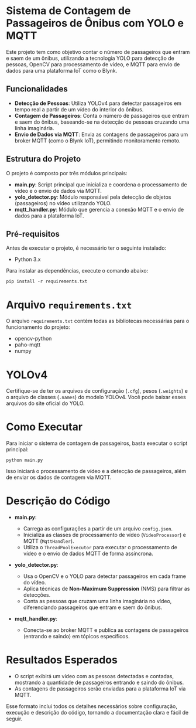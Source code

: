 # Sistema de Contagem de Passageiros de Ônibus com YOLO e MQTT

Este projeto tem como objetivo contar o número de passageiros que entram e saem de um ônibus, utilizando a tecnologia YOLO para detecção de pessoas, OpenCV para processamento de vídeo, e MQTT para envio de dados para uma plataforma IoT como o Blynk.

## Funcionalidades

- **Detecção de Pessoas**: Utiliza YOLOv4 para detectar passageiros em tempo real a partir de um vídeo do interior do ônibus.
- **Contagem de Passageiros**: Conta o número de passageiros que entram e saem do ônibus, baseando-se na detecção de pessoas cruzando uma linha imaginária.
- **Envio de Dados via MQTT**: Envia as contagens de passageiros para um broker MQTT (como o Blynk IoT), permitindo monitoramento remoto.

## Estrutura do Projeto

O projeto é composto por três módulos principais:

- **main.py**: Script principal que inicializa e coordena o processamento de vídeo e o envio de dados via MQTT.
- **yolo_detector.py**: Módulo responsável pela detecção de objetos (passageiros) no vídeo utilizando YOLO.
- **mqtt_handler.py**: Módulo que gerencia a conexão MQTT e o envio de dados para a plataforma IoT.

## Pré-requisitos

Antes de executar o projeto, é necessário ter o seguinte instalado:

- Python 3.x

Para instalar as dependências, execute o comando abaixo:

```pip install -r requirements.txt```

# Arquivo `requirements.txt`

O arquivo `requirements.txt` contém todas as bibliotecas necessárias para o funcionamento do projeto:

- opencv-python
- paho-mqtt
- numpy

# YOLOv4

Certifique-se de ter os arquivos de configuração (`.cfg`), pesos (`.weights`) e o arquivo de classes (`.names`) do modelo YOLOv4. Você pode baixar esses arquivos do site oficial do YOLO.

# Como Executar

Para iniciar o sistema de contagem de passageiros, basta executar o script principal:

```python main.py```

Isso iniciará o processamento de vídeo e a detecção de passageiros, além de enviar os dados de contagem via MQTT.

# Descrição do Código

- **main.py**:
  - Carrega as configurações a partir de um arquivo `config.json`.
  - Inicializa as classes de processamento de vídeo (`VideoProcessor`) e MQTT (`MqttHandler`).
  - Utiliza o `ThreadPoolExecutor` para executar o processamento de vídeo e o envio de dados MQTT de forma assíncrona.

- **yolo_detector.py**:
  - Usa o OpenCV e o YOLO para detectar passageiros em cada frame do vídeo.
  - Aplica técnicas de **Non-Maximum Suppression** (NMS) para filtrar as detecções.
  - Conta as pessoas que cruzam uma linha imaginária no vídeo, diferenciando passageiros que entram e saem do ônibus.

- **mqtt_handler.py**:
  - Conecta-se ao broker MQTT e publica as contagens de passageiros (entrando e saindo) em tópicos específicos.

# Resultados Esperados

- O script exibirá um vídeo com as pessoas detectadas e contadas, mostrando a quantidade de passageiros entrando e saindo do ônibus.
- As contagens de passageiros serão enviadas para a plataforma IoT via MQTT.


Esse formato inclui todos os detalhes necessários sobre configuração, execução e descrição do código, tornando a documentação clara e fácil de seguir.


